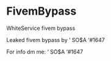 # FivemBypass
WhiteService fivem bypass

Leaked fivem bypass by ‘ SO$A ‘#1647


For info dm me:
‘ SO$A ‘#1647
